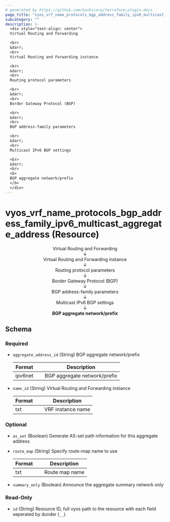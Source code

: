 ```yaml
---
# generated by https://github.com/hashicorp/terraform-plugin-docs
page_title: "vyos_vrf_name_protocols_bgp_address_family_ipv6_multicast_aggregate_address Resource - vyos"
subcategory: ""
description: |-
  <div style="text-align: center">
  Virtual Routing and Forwarding

  <br>
  &darr;
  <br>
  Virtual Routing and Forwarding instance

  <br>
  &darr;
  <br>
  Routing protocol parameters

  <br>
  &darr;
  <br>
  Border Gateway Protocol (BGP)

  <br>
  &darr;
  <br>
  BGP address-family parameters

  <br>
  &darr;
  <br>
  Multicast IPv6 BGP settings

  <br>
  &darr;
  <br>
  <b>
  BGP aggregate network/prefix
  </b>
  </div>
---
```


# vyos_vrf_name_protocols_bgp_address_family_ipv6_multicast_aggregate_address (Resource)

<div style="text-align: center">
Virtual Routing and Forwarding

<br>
&darr;
<br>
Virtual Routing and Forwarding instance

<br>
&darr;
<br>
Routing protocol parameters

<br>
&darr;
<br>
Border Gateway Protocol (BGP)

<br>
&darr;
<br>
BGP address-family parameters

<br>
&darr;
<br>
Multicast IPv6 BGP settings

<br>
&darr;
<br>
<b>
BGP aggregate network/prefix
</b>
</div>



<!-- schema generated by tfplugindocs -->
## Schema

### Required

- `aggregate_address_id` (String) BGP aggregate network/prefix

    |  Format &emsp; | Description  |
    |----------|---------------|
    |  ipv6net  &emsp; |  BGP aggregate network/prefix  |
- `name_id` (String) Virtual Routing and Forwarding instance

    |  Format &emsp; | Description  |
    |----------|---------------|
    |  txt  &emsp; |  VRF instance name  |

### Optional

- `as_set` (Boolean) Generate AS-set path information for this aggregate address
- `route_map` (String) Specify route-map name to use

    |  Format &emsp; | Description  |
    |----------|---------------|
    |  txt  &emsp; |  Route map name  |
- `summary_only` (Boolean) Announce the aggregate summary network only

### Read-Only

- `id` (String) Resource ID, full vyos path to the resource with each field seperated by dunder (`__`).
